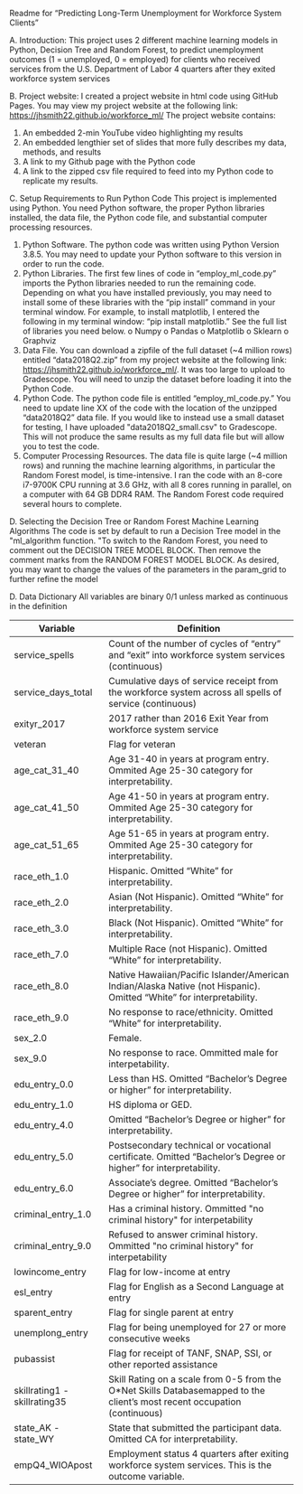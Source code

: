 Readme for “Predicting Long-Term Unemployment for Workforce System Clients”

A. Introduction:
This project uses 2 different machine learning models in Python, Decision Tree and Random Forest, to predict unemployment outcomes (1 = unemployed, 0 = employed) for clients who received services from the U.S. Department of Labor  4 quarters after they exited workforce system services

B.	Project website:
I created a project website in html code using GitHub Pages. You may view my project website at the following link:
https://jhsmith22.github.io/workforce_ml/
The project website contains:
1.	An embedded 2-min YouTube video highlighting my results
2.	An embedded lengthier set of slides that more fully describes my data, methods, and results
3.	A link to my Github page with the Python code
4.	A link to the zipped csv file required to feed into my Python code to replicate my results.

C.	Setup Requirements to Run Python Code
This project is implemented using Python. You need Python software, the proper Python libraries installed, the data file, the Python code file, and substantial computer processing resources. 
1.	Python Software. The python code was written using Python Version 3.8.5. You may need to update your Python software to this version in order to run the code.
2.	Python Libraries. The first few lines of code in “employ_ml_code.py” imports the Python libraries needed to run the remaining code. Depending on what you have installed previously, you may need to install some of these libraries with the “pip install” command in your terminal window. For example, to install matplotlib, I entered the following in my terminal window: “pip install matplotlib.” See the full list of libraries you need below.
o	Numpy
o	Pandas
o	Matplotlib
o	Sklearn
o	Graphviz
3.	Data File. You can download a zipfile of the full dataset (~4 million rows) entitled “data2018Q2.zip” from my project website at the following link: https://jhsmith22.github.io/workforce_ml/. It was too large to upload to Gradescope. You will need to unzip the dataset before loading it into the Python Code.
4.	Python Code. The python code file is entitled “employ_ml_code.py.” You need to update line XX of the code with the location of the unzipped “data2018Q2” data file. If you would like to instead use a small dataset for testing, I have uploaded "data2018Q2_small.csv" to Gradescope. This will not produce the same results as my full data file but will allow you to test the code. 
5.	Computer Processing Resources. The data file is quite large (~4 million rows) and running the machine learning algorithms, in particular the Random Forest model, is time-intensive. I ran the code with an 8-core i7-9700K CPU running at 3.6 GHz, with all 8 cores running in parallel, on a computer with 64 GB DDR4 RAM. The Random Forest code required several hours to complete.

D.	Selecting the Decision Tree or Random Forest Machine Learning Algorithms
The code is set by default to run a Decision Tree model in the "ml_algorithm function. "To switch to the Random Forest, you need to comment out the DECISION TREE MODEL BLOCK. Then remove the comment marks from the RANDOM FOREST MODEL BLOCK. As desired, you may want to change the values of the parameters in the param_grid to further refine the model

D.	Data Dictionary
All variables are binary 0/1 unless marked as continuous in the definition

| Variable                     | Definition                                                                                                                  |
|------------------------------|-----------------------------------------------------------------------------------------------------------------------------|
| service_spells               | Count of the number of cycles of “entry” and “exit” into workforce system   services (continuous)                           |
| service_days_total           | Cumulative days of service receipt from the workforce system across all   spells of service (continuous)                    |
| exityr_2017                  | 2017 rather than 2016 Exit Year from workforce system service                                                               |
| veteran                      | Flag for veteran                                                                                                            |
| age_cat_31_40                | Age 31-40 in years at program entry. Ommited Age 25-30 category for   interpretability.                                     |
| age_cat_41_50                | Age 41-50 in years at program entry. Ommited Age 25-30 category for   interpretability.                                     |
| age_cat_51_65                | Age 51-65 in years at program entry. Ommited Age 25-30 category for   interpretability.                                     |
| race_eth_1.0                 | Hispanic. Omitted “White” for interpretability.                                                                             |
| race_eth_2.0                 | Asian (Not Hispanic). Omitted “White” for interpretability.                                                                 |
| race_eth_3.0                 | Black (Not Hispanic). Omitted “White” for interpretability.                                                                 |
| race_eth_7.0                 | Multiple Race (not Hispanic). Omitted “White” for interpretability.                                                         |
| race_eth_8.0                 | Native Hawaiian/Pacific Islander/American Indian/Alaska Native (not   Hispanic). Omitted “White” for interpretability.      |
| race_eth_9.0                 | No response to race/ethnicity. Omitted “White” for interpretability.                                                        |
| sex_2.0                      | Female.                                                                                                                     |
| sex_9.0                      | No response to race. Ommitted male for interpetability.                                                                     |
| edu_entry_0.0                | Less than HS. Omitted “Bachelor’s Degree or higher” for interpretability.                                                   |
| edu_entry_1.0                | HS diploma or GED.                                                                                                          |
| edu_entry_4.0                | Omitted “Bachelor’s Degree or higher” for interpretability.                                                                 |
| edu_entry_5.0                | Postsecondary technical or vocational certificate. Omitted “Bachelor’s   Degree or higher” for interpretability.            |
| edu_entry_6.0                | Associate’s degree. Omitted “Bachelor’s Degree or higher” for   interpretability.                                           |
| criminal_entry_1.0           | Has a criminal history. Ommitted "no criminal history" for   interpetability                                                |
| criminal_entry_9.0           | Refused to answer criminal history. Ommitted "no criminal   history" for interpetability                                    |
| lowincome_entry              | Flag for low-income at entry                                                                                                |
| esl_entry                    | Flag for English as a Second Language at entry                                                                              |
| sparent_entry                | Flag for single parent at entry                                                                                             |
| unemplong_entry              | Flag for being unemployed for 27 or more consecutive weeks                                                                  |
| pubassist                    | Flag for receipt of TANF, SNAP, SSI, or other reported assistance                                                           |
| skillrating1 - skillrating35 | Skill Rating on a scale from 0-5 from the O*Net Skills Databasemapped to   the client’s most recent occupation (continuous) |
| state_AK - state_WY          | State that submitted the participant data. Omitted CA for   interpretability.                                               |
| empQ4_WIOApost               | Employment status 4 quarters after exiting workforce system services.   This is the outcome variable.                       |
